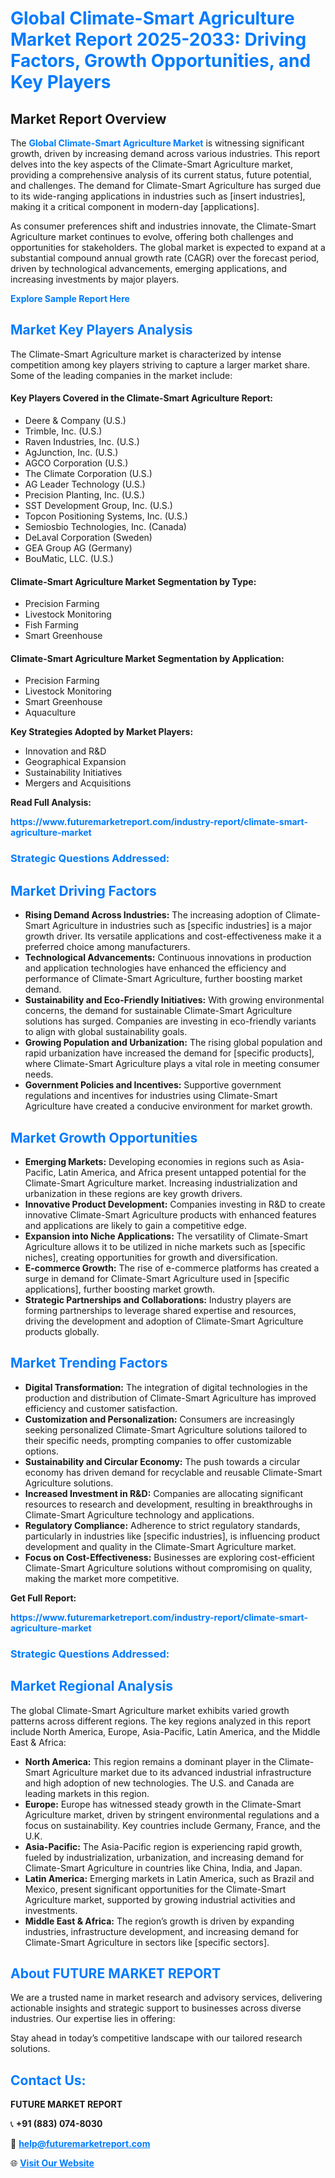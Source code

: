 <h1 style="color: #007BFF;">Global Climate-Smart Agriculture Market Report 2025-2033: Driving Factors, Growth Opportunities, and Key Players</h1>

<section id="overview">
<h2>Market Report Overview</h2>
<p>The <a href="https://www.futuremarketreport.com/industry-report/climate-smart-agriculture-market" style="color: #007BFF; text-decoration: none;"><strong>Global Climate-Smart Agriculture Market</strong></a> is witnessing significant growth, driven by increasing demand across various industries. This report delves into the key aspects of the Climate-Smart Agriculture market, providing a comprehensive analysis of its current status, future potential, and challenges. The demand for Climate-Smart Agriculture has surged due to its wide-ranging applications in industries such as [insert industries], making it a critical component in modern-day [applications].</p>
<p>As consumer preferences shift and industries innovate, the Climate-Smart Agriculture market continues to evolve, offering both challenges and opportunities for stakeholders. The global market is expected to expand at a substantial compound annual growth rate (CAGR) over the forecast period, driven by technological advancements, emerging applications, and increasing investments by major players.</p>
</section>

<section id="overview">
<p><a href="https://www.futuremarketreport.com/request-sample/reportId=59908" style="color: #007BFF; text-decoration: none;"><strong>Explore Sample Report Here</strong></a></p>
</section>

<section id="key-players">
<h2 style="color: #007BFF;">Market Key Players Analysis</h2>
<p>The Climate-Smart Agriculture market is characterized by intense competition among key players striving to capture a larger market share. Some of the leading companies in the market include:</p>
<h4>Key Players Covered in the Climate-Smart Agriculture Report:</h4>
<ul><li>Deere &amp; Company (U.S.)</li><li>Trimble, Inc. (U.S.)</li><li>Raven Industries, Inc. (U.S.)</li><li>AgJunction, Inc. (U.S.)</li><li>AGCO Corporation (U.S.)</li><li>The Climate Corporation (U.S.)</li><li>AG Leader Technology (U.S.)</li><li>Precision Planting, Inc. (U.S.)</li><li>SST Development Group, Inc. (U.S.)</li><li>Topcon Positioning Systems, Inc. (U.S.)</li><li>Semiosbio Technologies, Inc. (Canada)</li><li>DeLaval Corporation (Sweden)</li><li>GEA Group AG (Germany)</li><li>BouMatic, LLC. (U.S.)</li></ul>
<h4>Climate-Smart Agriculture Market Segmentation by Type:</h4>
<ul><li>Precision Farming</li><li>Livestock Monitoring</li><li>Fish Farming</li><li>Smart Greenhouse</li></ul>

<h4>Climate-Smart Agriculture Market Segmentation by Application:</h4>
<ul><li>Precision Farming</li><li>Livestock Monitoring</li><li>Smart Greenhouse</li><li>Aquaculture</li></ul>
<p><strong>Key Strategies Adopted by Market Players:</strong></p>
<ul>
<li>Innovation and R&D</li>
<li>Geographical Expansion</li>
<li>Sustainability Initiatives</li>
<li>Mergers and Acquisitions</li>
</ul>
</section>

<section>
<p><strong>Read Full Analysis: </strong></p><a href="https://www.futuremarketreport.com/industry-report/climate-smart-agriculture-market" style="color: #007BFF; text-decoration: none;"><strong>https://www.futuremarketreport.com/industry-report/climate-smart-agriculture-market</strong></a>
<h3 style="color: #007BFF;">Strategic Questions Addressed:</h3>
</section>

<section id="driving-factors">
<h2 style="color: #007BFF;">Market Driving Factors</h2>
<ul>
<li><strong>Rising Demand Across Industries:</strong> The increasing adoption of Climate-Smart Agriculture in industries such as [specific industries] is a major growth driver. Its versatile applications and cost-effectiveness make it a preferred choice among manufacturers.</li>
<li><strong>Technological Advancements:</strong> Continuous innovations in production and application technologies have enhanced the efficiency and performance of Climate-Smart Agriculture, further boosting market demand.</li>
<li><strong>Sustainability and Eco-Friendly Initiatives:</strong> With growing environmental concerns, the demand for sustainable Climate-Smart Agriculture solutions has surged. Companies are investing in eco-friendly variants to align with global sustainability goals.</li>
<li><strong>Growing Population and Urbanization:</strong> The rising global population and rapid urbanization have increased the demand for [specific products], where Climate-Smart Agriculture plays a vital role in meeting consumer needs.</li>
<li><strong>Government Policies and Incentives:</strong> Supportive government regulations and incentives for industries using Climate-Smart Agriculture have created a conducive environment for market growth.</li>
</ul>
</section>

<section id="growth-opportunities">
<h2 style="color: #007BFF;">Market Growth Opportunities</h2>
<ul>
<li><strong>Emerging Markets:</strong> Developing economies in regions such as Asia-Pacific, Latin America, and Africa present untapped potential for the Climate-Smart Agriculture market. Increasing industrialization and urbanization in these regions are key growth drivers.</li>
<li><strong>Innovative Product Development:</strong> Companies investing in R&D to create innovative Climate-Smart Agriculture products with enhanced features and applications are likely to gain a competitive edge.</li>
<li><strong>Expansion into Niche Applications:</strong> The versatility of Climate-Smart Agriculture allows it to be utilized in niche markets such as [specific niches], creating opportunities for growth and diversification.</li>
<li><strong>E-commerce Growth:</strong> The rise of e-commerce platforms has created a surge in demand for Climate-Smart Agriculture used in [specific applications], further boosting market growth.</li>
<li><strong>Strategic Partnerships and Collaborations:</strong> Industry players are forming partnerships to leverage shared expertise and resources, driving the development and adoption of Climate-Smart Agriculture products globally.</li>
</ul>
</section>

<section id="trending-factors">
<h2 style="color: #007BFF;">Market Trending Factors</h2>
<ul>
<li><strong>Digital Transformation:</strong> The integration of digital technologies in the production and distribution of Climate-Smart Agriculture has improved efficiency and customer satisfaction.</li>
<li><strong>Customization and Personalization:</strong> Consumers are increasingly seeking personalized Climate-Smart Agriculture solutions tailored to their specific needs, prompting companies to offer customizable options.</li>
<li><strong>Sustainability and Circular Economy:</strong> The push towards a circular economy has driven demand for recyclable and reusable Climate-Smart Agriculture solutions.</li>
<li><strong>Increased Investment in R&D:</strong> Companies are allocating significant resources to research and development, resulting in breakthroughs in Climate-Smart Agriculture technology and applications.</li>
<li><strong>Regulatory Compliance:</strong> Adherence to strict regulatory standards, particularly in industries like [specific industries], is influencing product development and quality in the Climate-Smart Agriculture market.</li>
<li><strong>Focus on Cost-Effectiveness:</strong> Businesses are exploring cost-efficient Climate-Smart Agriculture solutions without compromising on quality, making the market more competitive.</li>
</ul>
</section>

<section>
<p><strong>Get Full Report: </strong></p><a href="https://www.futuremarketreport.com/industry-report/climate-smart-agriculture-market" style="color: #007BFF; text-decoration: none;"><strong>https://www.futuremarketreport.com/industry-report/climate-smart-agriculture-market</strong></a>
<h3 style="color: #007BFF;">Strategic Questions Addressed:</h3>
</section>


<section id="regional-analysis">
<h2 style="color: #007BFF;">Market Regional Analysis</h2>
<p>The global Climate-Smart Agriculture market exhibits varied growth patterns across different regions. The key regions analyzed in this report include North America, Europe, Asia-Pacific, Latin America, and the Middle East & Africa:</p>
<ul>
<li><strong>North America:</strong> This region remains a dominant player in the Climate-Smart Agriculture market due to its advanced industrial infrastructure and high adoption of new technologies. The U.S. and Canada are leading markets in this region.</li>
<li><strong>Europe:</strong> Europe has witnessed steady growth in the Climate-Smart Agriculture market, driven by stringent environmental regulations and a focus on sustainability. Key countries include Germany, France, and the U.K.</li>
<li><strong>Asia-Pacific:</strong> The Asia-Pacific region is experiencing rapid growth, fueled by industrialization, urbanization, and increasing demand for Climate-Smart Agriculture in countries like China, India, and Japan.</li>
<li><strong>Latin America:</strong> Emerging markets in Latin America, such as Brazil and Mexico, present significant opportunities for the Climate-Smart Agriculture market, supported by growing industrial activities and investments.</li>
<li><strong>Middle East & Africa:</strong> The region’s growth is driven by expanding industries, infrastructure development, and increasing demand for Climate-Smart Agriculture in sectors like [specific sectors].</li>
</ul>
</section>

<footer>
<h2 style="color: #007BFF;">About FUTURE MARKET REPORT</h2>
<p>We are a trusted name in market research and advisory services, delivering actionable insights and strategic support to businesses across diverse industries. Our expertise lies in offering:</p>

<p>Stay ahead in today’s competitive landscape with our tailored research solutions.</p>

<h2 style="color: #007BFF;">Contact Us:</h2>
<p><strong>FUTURE MARKET REPORT</strong></p>
<p>📞 <strong>+91 (883) 074-8030</strong></p>
<p>📧 <strong><a href="mailto:help@futuremarketreport.com" style="color: #007BFF;">help@futuremarketreport.com</a></strong></p>
<p>🌐 <strong><a href="https://www.futuremarketreport.com/" style="color: #007BFF;">Visit Our Website</a></strong></p>
</footer>